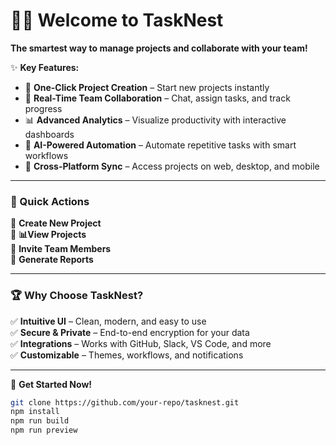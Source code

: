 # 🚀👥 Welcome to TaskNest

**The smartest way to manage projects and collaborate with your team!**

✨ **Key Features:**

- 📌 **One-Click Project Creation** – Start new projects instantly
- 👥 **Real-Time Team Collaboration** – Chat, assign tasks, and track progress
- 📊 **Advanced Analytics** – Visualize productivity with interactive dashboards
- 🤖 **AI-Powered Automation** – Automate repetitive tasks with smart workflows
- 📱 **Cross-Platform Sync** – Access projects on web, desktop, and mobile

---

### 🎯 Quick Actions

🔹 **Create New Project**  
🔹 **📊View Projects**  
🔹 **Invite Team Members**  
🔹 **Generate Reports**

---

### 🏆 Why Choose TaskNest?

✅ **Intuitive UI** – Clean, modern, and easy to use  
✅ **Secure & Private** – End-to-end encryption for your data  
✅ **Integrations** – Works with GitHub, Slack, VS Code, and more  
✅ **Customizable** – Themes, workflows, and notifications

---

📌 **Get Started Now!**

```bash
git clone https://github.com/your-repo/tasknest.git
npm install
npm run build
npm run preview
```
